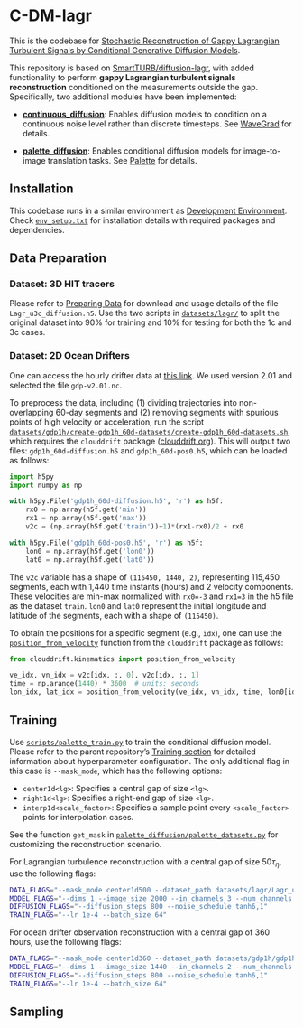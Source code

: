 # C-DM-lagr

This is the codebase for [Stochastic Reconstruction of Gappy Lagrangian Turbulent Signals by Conditional Generative Diffusion Models](arxiv_link_placeholder).

This repository is based on [SmartTURB/diffusion-lagr](https://github.com/SmartTURB/diffusion-lagr), with added functionality to perform **gappy Lagrangian turbulent signals reconstruction** conditioned on the measurements outside the gap. Specifically, two additional modules have been implemented:

- **[continuous_diffusion](./continuous_diffusion)**: Enables diffusion models to condition on a continuous noise level rather than discrete timesteps. See [WaveGrad](https://arxiv.org/abs/2009.00713) for details.
  
- **[palette_diffusion](./palette_diffusion)**: Enables conditional diffusion models for image-to-image translation tasks. See [Palette](https://arxiv.org/abs/2111.05826) for details.

## Installation

This codebase runs in a similar environment as [Development Environment](https://github.com/SmartTURB/diffusion-lagr#development-environment). Check [`env_setup.txt`](./env_setup.txt) for installation details with required packages and dependencies.

## Data Preparation

### Dataset: 3D HIT tracers

Please refer to [Preparing Data](https://github.com/SmartTURB/diffusion-lagr#preparing-data) for download and usage details of the file `Lagr_u3c_diffusion.h5`. Use the two scripts in [`datasets/lagr/`](./datasets/lagr/) to split the original dataset into 90% for training and 10% for testing for both the 1c and 3c cases.

### Dataset: 2D Ocean Drifters

One can access the hourly drifter data at [this link](https://www.aoml.noaa.gov/phod/gdp/hourly_data.php). We used version 2.01 and selected the file `gdp-v2.01.nc`.

To preprocess the data, including (1) dividing trajectories into non-overlapping 60-day segments and (2) removing segments with spurious points of high velocity or acceleration, run the script [`datasets/gdp1h/create-gdp1h_60d-datasets/create-gdp1h_60d-datasets.sh`](./datasets/gdp1h/create-gdp1h_60d-datasets/create-gdp1h_60d-datasets.sh), which requires the `clouddrift` package ([clouddrift.org](https://clouddrift.org/)). This will output two files: `gdp1h_60d-diffusion.h5` and `gdp1h_60d-pos0.h5`, which can be loaded as follows:

```python
import h5py
import numpy as np

with h5py.File('gdp1h_60d-diffusion.h5', 'r') as h5f:
    rx0 = np.array(h5f.get('min'))
    rx1 = np.array(h5f.get('max'))
    v2c = (np.array(h5f.get('train'))+1)*(rx1-rx0)/2 + rx0

with h5py.File('gdp1h_60d-pos0.h5', 'r') as h5f:
    lon0 = np.array(h5f.get('lon0'))
    lat0 = np.array(h5f.get('lat0'))
```

The `v2c` variable has a shape of `(115450, 1440, 2)`, representing 115,450 segments, each with 1,440 time instants (hours) and 2 velocity components. These velocities are min-max normalized with `rx0=-3` and `rx1=3` in the h5 file as the dataset `train`. `lon0` and `lat0` represent the initial longitude and latitude of the segments, each with a shape of `(115450)`.

To obtain the positions for a specific segment (e.g., `idx`), one can use the [`position_from_velocity`](https://clouddrift.org/_autosummary/clouddrift.kinematics.position_from_velocity.html#) function from the `clouddrift` package as follows:

```python
from clouddrift.kinematics import position_from_velocity

ve_idx, vn_idx = v2c[idx, :, 0], v2c[idx, :, 1]
time = np.arange(1440) * 3600  # units: seconds
lon_idx, lat_idx = position_from_velocity(ve_idx, vn_idx, time, lon0[idx], lat0[idx])
```

## Training

Use [`scripts/palette_train.py`](./scripts/palette_train.py) to train the conditional diffusion model. Please refer to the parent repository’s [Training section](https://github.com/SmartTURB/diffusion-lagr#training) for detailed information about hyperparameter configuration. The only additional flag in this case is `--mask_mode`, which has the following options:

- `center1d<lg>`: Specifies a central gap of size `<lg>`.
- `right1d<lg>`: Specifies a right-end gap of size `<lg>`.
- `interp1d<scale_factor>`: Specifies a sample point every `<scale_factor>` points for interpolation cases.

See the function `get_mask` in [`palette_diffusion/palette_datasets.py`](./palette_diffusion/palette_datasets.py#L87) for customizing the reconstruction scenario.

For Lagrangian turbulence reconstruction with a central gap of size $50\tau_\eta$, use the following flags:

```bash
DATA_FLAGS="--mask_mode center1d500 --dataset_path datasets/lagr/Lagr_u3c_diffusion_splits.h5 --dataset_name train"
MODEL_FLAGS="--dims 1 --image_size 2000 --in_channels 3 --num_channels 128 --num_res_blocks 3 --attention_resolutions 250,125 --channel_mult 1,1,2,3,4"
DIFFUSION_FLAGS="--diffusion_steps 800 --noise_schedule tanh6,1"
TRAIN_FLAGS="--lr 1e-4 --batch_size 64"
```

For ocean drifter observation reconstruction with a central gap of 360 hours, use the following flags:

```bash
DATA_FLAGS="--mask_mode center1d360 --dataset_path datasets/gdp1h/gdp1h_v2c_diffusion_splits.h5 --dataset_name train"
MODEL_FLAGS="--dims 1 --image_size 1440 --in_channels 2 --num_channels 128 --num_res_blocks 3 --attention_resolutions 180,90 --channel_mult 1,1,2,3,4"
DIFFUSION_FLAGS="--diffusion_steps 800 --noise_schedule tanh6,1"
TRAIN_FLAGS="--lr 1e-4 --batch_size 64"
```

## Sampling

